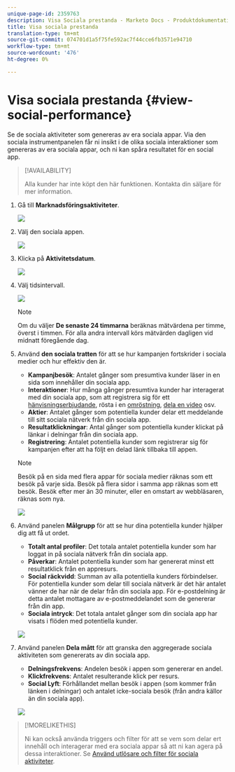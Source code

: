 ```yaml
---
unique-page-id: 2359763
description: Visa Sociala prestanda - Marketo Docs - Produktdokumentation
title: Visa sociala prestanda
translation-type: tm+mt
source-git-commit: 074701d1a5f75fe592ac7f44cce6fb3571e94710
workflow-type: tm+mt
source-wordcount: '476'
ht-degree: 0%

---
```



# Visa sociala prestanda {#view-social-performance}

Se de sociala aktiviteter som genereras av era sociala appar. Via den sociala instrumentpanelen får ni insikt i de olika sociala interaktioner som genereras av era sociala appar, och ni kan spåra resultatet för en social app.

>[!AVAILABILITY]
>
>Alla kunder har inte köpt den här funktionen. Kontakta din säljare för mer information.

1. Gå till **Marknadsföringsaktiviteter**.

   ![](assets/login-marketing-activities.png)

1. Välj den sociala appen.

   ![](assets/image2014-9-23-17-3a10-3a13.png)

1. Klicka på **Aktivitetsdatum**.

   ![](assets/image2014-9-23-17-3a10-3a22.png)

1. Välj tidsintervall.

   ![](assets/image2014-9-23-17-3a10-3a35.png)

   >[!NOTE]
   >
   >Om du väljer **De senaste 24 timmarna** beräknas mätvärdena per timme, överst i timmen. För alla andra intervall körs mätvärden dagligen vid midnatt föregående dag.

1. Använd **den sociala tratten** för att se hur kampanjen fortskrider i sociala medier och hur effektiv den är.

   * **Kampanjbesök**: Antalet gånger som presumtiva kunder läser in en sida som innehåller din sociala app.
   * **Interaktioner**: Hur många gånger presumtiva kunder har interagerat med din sociala app, som att registrera sig för ett  [hänvisningserbjudande](/help/marketo/product-docs/demand-generation/social/referral-offers/create-a-referral-offer.md), rösta i en  [omröstning](/help/marketo/product-docs/demand-generation/social/creating-a-poll/create-a-poll.md),  [dela en video](/help/marketo/product-docs/demand-generation/landing-pages/free-form-landing-pages/add-a-video-to-a-free-form-landing-page.md) osv.
   * **Aktier**: Antalet gånger som potentiella kunder delar ett meddelande till sitt sociala nätverk från din sociala app.
   * **Resultatklickningar**: Antal gånger som potentiella kunder klickat på länkar i delningar från din sociala app.
   * **Registrering**: Antalet potentiella kunder som registrerar sig för kampanjen efter att ha följt en delad länk tillbaka till appen.

   >[!NOTE]
   >
   >Besök på en sida med flera appar för sociala medier räknas som ett besök på varje sida. Besök på flera sidor i samma app räknas som ett besök. Besök efter mer än 30 minuter, eller en omstart av webbläsaren, räknas som nya.

   ![](assets/image2014-9-23-17-3a11-3a16.png)

1. Använd panelen **Målgrupp** för att se hur dina potentiella kunder hjälper dig att få ut ordet.

   * **Totalt antal profiler**: Det totala antalet potentiella kunder som har loggat in på sociala nätverk från din sociala app.
   * **Påverkar**: Antalet potentiella kunder som har genererat minst ett resultatklick från en appresurs.
   * **Social räckvidd**: Summan av alla potentiella kunders förbindelser. För potentiella kunder som delar till sociala nätverk är det här antalet vänner de har när de delar från din sociala app. För e-postdelning är detta antalet mottagare av e-postmeddelandet som de genererar från din app.
   * **Sociala intryck**: Det totala antalet gånger som din sociala app har visats i flöden med potentiella kunder.

   ![](assets/image2014-9-23-17-3a11-3a26.png)

1. Använd panelen **Dela mått** för att granska den aggregerade sociala aktiviteten som genererats av din sociala app.

   * **Delningsfrekvens**: Andelen besök i appen som genererar en andel.
   * **Klickfrekvens**: Antalet resulterande klick per resurs.
   * **Social Lyft**: Förhållandet mellan besök i appen (som kommer från länken i delningar) och antalet icke-sociala besök (från andra källor än din sociala app).

   ![](assets/image2014-9-23-17-3a11-3a35.png)

>[!MORELIKETHIS]
>
>Ni kan också använda triggers och filter för att se vem som delar ert innehåll och interagerar med era sociala appar så att ni kan agera på dessa interaktioner. Se [Använd utlösare och filter för sociala aktiviteter](/help/marketo/product-docs/demand-generation/social/social-functions/triggers-and-filters-for-social-activities.md).
